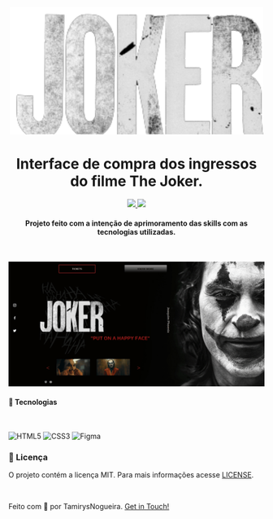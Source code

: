 
<h1 align="center">
    <img src="img/Joker-logo.png" alt="" width="500px">
    <br>
    <br>
    Interface de compra dos ingressos do filme The Joker.
</h1>

<p align="center">
    <a href="https://www.codacy.com/gh/tamirysnogueira/Joker/dashboard?utm_source=github.com&amp;utm_medium=referral&amp;utm_content=tamirysnogueira/Joker&amp;utm_campaign=Badge_Grade">
        <img src="https://app.codacy.com/project/badge/Grade/667d69f4b3cf4f2eb2e79d8406346fb6">
    </a>
    <a href="https://github.com/tamirysnogueira/Joker/blob/master/README.md">
        <img src="https://img.shields.io/badge/License-MIT-yellow.svg">
    </a>    
</p>

<h4 align="center">
    Projeto feito com a intenção de aprimoramento das skills com as tecnologias utilizadas.
</h4>
<br>
<p align="center">
    <img src = "gif/Gif_Desktop.gif" width="1000px">

</p>

#### 🚀 Tecnologias
<br>

![HTML5](https://img.shields.io/badge/HTML5-E34F26?style=for-the-badge&logo=html5&logoColor=white)
![CSS3](https://img.shields.io/badge/CSS3-1572B6?style=for-the-badge&logo=css3&logoColor=white)
![Figma](https://img.shields.io/badge/Figma-F24E1E?style=for-the-badge&logo=figma&logoColor=white)

### 📝 Licença
O projeto contém a licença MIT. Para mais informações acesse [LICENSE](https://github.com/tamirysnogueira/Deezer/blob/master/LICENSE).

<br>

Feito com 💖 por TamirysNogueira. [Get in Touch!](https://www.linkedin.com/in/tamirys-nogueira-346958205/)